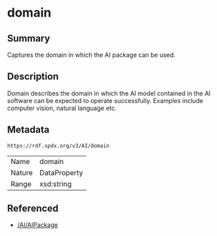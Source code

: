 <!-- Automatically generated by spec-parser v2.0.0 on 2024-01-26T22:18:46.241893+00:00 -->
<!-- SPDX-License-Identifier: Community-Spec-1.0 -->

# domain

## Summary

Captures the domain in which the AI package can be used.


## Description

Domain describes the domain in which the AI model contained in the AI software
can be expected to operate successfully. Examples include computer vision, natural language etc.


## Metadata

`https://rdf.spdx.org/v3/AI/domain`


| | |
|---|---|
| Name | domain |
| Nature | DataProperty |
| Range | xsd:string |




## Referenced

- [/AI/AIPackage](../../AI/Classes/AIPackage.md)

